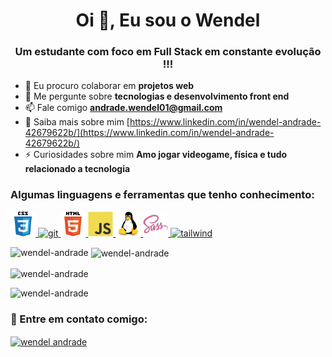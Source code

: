 <h1 align="center">Oi 👋, Eu sou o Wendel</h1>
<h3 align="center">Um estudante com foco em Full Stack em constante evolução !!!</h3>

- 👯 Eu procuro colaborar em **projetos web**
- 💬 Me pergunte sobre **tecnologias e desenvolvimento front end**
- 📫 Fale comigo **andrade.wendel01@gmail.com**
- 📄 Saiba mais sobre mim [https://www.linkedin.com/in/wendel-andrade-42679622b/](https://www.linkedin.com/in/wendel-andrade-42679622b/)
- ⚡ Curiosidades sobre mim **Amo jogar videogame, física e tudo relacionado a tecnologia**

<h3 align="left">Algumas linguagens e ferramentas que tenho conhecimento:</h3>
<p align="left"> <a href="https://www.w3schools.com/css/" target="_blank" rel="noreferrer"> <img src="https://raw.githubusercontent.com/devicons/devicon/master/icons/css3/css3-original-wordmark.svg" alt="css3" width="40" height="40"/> </a> <a href="https://git-scm.com/" target="_blank" rel="noreferrer"> <img src="https://www.vectorlogo.zone/logos/git-scm/git-scm-icon.svg" alt="git" width="40" height="40"/> </a> <a href="https://www.w3.org/html/" target="_blank" rel="noreferrer"> <img src="https://raw.githubusercontent.com/devicons/devicon/master/icons/html5/html5-original-wordmark.svg" alt="html5" width="40" height="40"/> </a> <a href="https://developer.mozilla.org/en-US/docs/Web/JavaScript" target="_blank" rel="noreferrer"> <img src="https://raw.githubusercontent.com/devicons/devicon/master/icons/javascript/javascript-original.svg" alt="javascript" width="40" height="40"/> </a> <a href="https://www.linux.org/" target="_blank" rel="noreferrer"> <img src="https://raw.githubusercontent.com/devicons/devicon/master/icons/linux/linux-original.svg" alt="linux" width="40" height="40"/> </a> <a href="https://sass-lang.com" target="_blank" rel="noreferrer"> <img src="https://raw.githubusercontent.com/devicons/devicon/master/icons/sass/sass-original.svg" alt="sass" width="40" height="40"/> </a> <a href="https://tailwindcss.com/" target="_blank" rel="noreferrer"> <img src="https://www.vectorlogo.zone/logos/tailwindcss/tailwindcss-icon.svg" alt="tailwind" width="40" height="40"/> </a> </p>


<p><img align="left" src="https://github-readme-stats.vercel.app/api/top-langs?username=wendel-andrade&show_icons=true&locale=en&layout=compact" alt="wendel-andrade" /></p>

<p>&nbsp;<img align="center" src="https://github-readme-stats.vercel.app/api?username=wendel-andrade&show_icons=true&locale=en" alt="wendel-andrade" /></p>

<p><img align="center" src="https://github-readme-streak-stats.herokuapp.com/?user=wendel-andrade&" alt="wendel-andrade" /></p>

<p align="left"> <img src="https://komarev.com/ghpvc/?username=wendel-andrade&label=Profile%20views&color=0e75b6&style=flat" alt="wendel-andrade" /> </p>

<h3 align="left">📎 Entre em contato comigo:</h3>
<p align="left">
<a href="https://linkedin.com/in/wendel andrade" target="blank"><img align="center" src="https://raw.githubusercontent.com/rahuldkjain/github-profile-readme-generator/master/src/images/icons/Social/linked-in-alt.svg" alt="wendel andrade" height="30" width="40" /></a>
</p>

<!--
**Wendel-Andrade/Wendel-Andrade** is a ✨ _special_ ✨ repository because its `README.md` (this file) appears on your GitHub profile.

Here are some ideas to get you started:

- 🔭 I’m currently working on ...
- 🌱 I’m currently learning ...
- 👯 I’m looking to collaborate on ...
- 🤔 I’m looking for help with ...
- 💬 Ask me about ...
- 📫 How to reach me: ...
- 😄 Pronouns: ...
- ⚡ Fun fact: ...
-->
